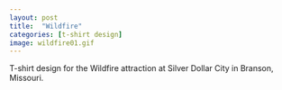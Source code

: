 ```yaml
---
layout: post
title:  "Wildfire"
categories: [t-shirt design]
image: wildfire01.gif
---
```


T-shirt design for the Wildfire attraction at Silver Dollar City in Branson, Missouri.